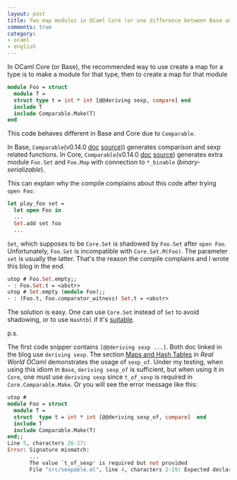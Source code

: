 ```yaml
---
layout: post
title: Two map modules in OCaml Core (or one difference between Base and Core)
comments: true
category:
- ocaml
- english
---
```


In OCaml Core (or Base), the recommended way to use create a map for a type is to make a module for that type, then to create a map for that module

```ocaml
module Foo = struct
  module T =
  struct type t = int * int [@@deriving sexp, compare] end
  include T
  include Comparable.Make(T)
end
```

This code behaves different in Base and Core due to `Comparable`.

In Base, `Comparable`(v0.14.0 [doc](https://ocaml.janestreet.com/ocaml-core/latest/doc/base/Base/Comparable/index.html) [source](https://github.com/janestreet/base/blob/master/src/comparable.ml))) generates comparison and sexp related functions. In Core, `Comparable`(v0.14.0 [doc](https://ocaml.janestreet.com/ocaml-core/latest/doc/core_kernel/Core_kernel/Comparable/index.html) [source](https://github.com/janestreet/core_kernel/blob/master/src/comparable.ml)) generates extra module `Foo.Set` and `Foo.Map` with connection to `*_binable` (_binary-serializable_).

This can explain why the compile complains about this code after trying `open Foo`:

```ocaml
let play_foo set =
  let open Foo in
  ...
  Set.add set foo
  ...
```

`Set`, which supposes to be `Core.Set` is shadowed by `Foo.Set` after `open Foo`. Unfortunately, `Foo.Set` is incompatible with `Core.Set.M(Foo)`. The parameter `set` is usually the latter. That's the reason the compile complains and I wrote this blog in the end.

```ocaml
utop # Foo.Set.empty;;
- : Foo.Set.t = <abstr>
utop # Set.empty (module Foo);;
- : (Foo.t, Foo.comparator_witness) Set.t = <abstr>
```

The solution is easy. One can use `Core.Set` instead of `Set` to avoid shadowing, or to use `Hashtbl` if it's [suitable](https://dev.realworldocaml.org/maps-and-hashtables.html#hash-tables).

p.s.

The first code snipper contains `[@@deriving sexp ...]`. Both doc linked in the blog use `deriving sexp`. The section [Maps and Hash Tables](https://dev.realworldocaml.org/maps-and-hashtables.html#hash-tables) in *Real World OCaml* demonstrates the usage of `sexp_of`. Under my testing, when using this idiom in `Base`, `deriving sexp_of` is sufficient, but when using it in `Core`, one must use `deriving sexp` since `t_of_sexp` is required in `Core.Comparable.Make`. Or you will see the error message like this:

```ocaml
utop # 
module Foo = struct
  module T =
  struct  type t = int * int [@@deriving sexp_of, compare]  end
  include T
  include Comparable.Make(T)
end;;
Line 5, characters 26-27:
Error: Signature mismatch:
       ...
       The value `t_of_sexp' is required but not provided
       File "src/sexpable.ml", line 4, characters 2-29: Expected declaration
```